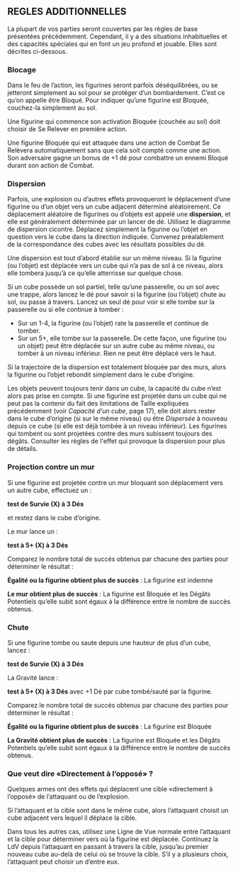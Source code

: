## REGLES ADDITIONNELLES

La plupart de vos parties seront couvertes par les règles de base présentées précédemment. Cependant, il y a des situations inhabituelles et des capacités spéciales qui en font un jeu profond et jouable. Elles sont décrites ci-dessous.

### Blocage
Dans le feu de l’action, les figurines seront parfois déséquilibrées, ou se jetteront simplement au sol pour se protéger d’un bombardement. C’est ce qu’on appelle être Bloqué. Pour indiquer qu’une figurine est Bloquée, couchez-la simplement au sol.

Une figurine qui commence son activation Bloquée (couchée au sol) doit choisir de Se Relever en première action.

Une figurine Bloquée qui est attaquée dans une action de Combat Se Relèvera automatiquement sans que cela soit compté comme une action. Son adversaire gagne un bonus de +1 dé pour combattre un ennemi Bloqué durant son action de Combat.

### Dispersion
Parfois, une explosion ou d’autres effets provoqueront le déplacement d’une figurine ou d’un objet vers un cube adjacent déterminé aléatoirement. Ce déplacement aléatoire de figurines ou d’objets est appelé une **dispersion**, et elle est généralement déterminée par un lancer de dé. Utilisez le diagramme de dispersion cicontre. Déplacez simplement la figurine ou l’objet en question vers le cube dans la direction indiquée. Convenez préalablement de la correspondance des cubes avec les résultats possibles du dé.

Une dispersion est tout d’abord établie sur un même niveau. Si la figurine (ou l’objet) est déplacée vers un cube qui n’a pas de sol à ce niveau, alors elle tombera jusqu’à ce qu’elle atterrisse sur quelque chose.

Si un cube possède un sol partiel, telle qu’une passerelle, ou un sol avec une trappe, alors lancez le dé pour savoir si la figurine (ou l’objet) chute au sol, ou passe à travers. Lancez un seul dé pour voir si elle tombe sur la passerelle ou si elle continue à tomber :

+ Sur un 1-4, la figurine (ou l’objet) rate la passerelle et continue de tomber.
+ Sur un 5+, elle tombe sur la passerelle. De cette façon, une figurine (ou un objet) peut être déplacée sur un autre cube au même niveau, ou tomber à un niveau inférieur. Rien ne peut être déplacé vers le haut.

Si la trajectoire de la dispersion est totalement bloquée par des murs, alors la figurine ou l’objet rebondit simplement dans le cube d’origine.

Les objets peuvent toujours tenir dans un cube, la capacité du cube n’est alors pas prise en compte. Si une figurine est projetée dans un cube qui ne peut pas la contenir du fait des limitations de Taille expliquées précédemment (voir _Capacité d’un cube_, page 17), elle doit alors rester dans le cube d’origine (si sur le même niveau) ou être _Dispersée_ à nouveau depuis ce cube (si elle est déjà tombée à un niveau inférieur). Les figurines qui tombent ou sont projetées contre des murs subissent toujours des dégâts. Consulter les règles de l'effet qui provoque la dispersion pour plus de détails.

### Projection contre un mur
Si une figurine est projetée contre un mur bloquant son déplacement vers un autre cube, effectuez un :

**test de Survie (X) à 3 Dés**

et restez dans le cube d’origine.

Le mur lance un :

**test à 5+ (X) à 3 Dés**

Comparez le nombre total de succés obtenus par chacune des parties pour déterminer le résultat :

**Égalité ou la figurine obtient plus de succès** : La figurine est indemne

**Le mur obtient plus de succès** : La figurine est Bloquée et les Dégâts Potentiels qu’elle subit sont égaux à la différence entre le nombre de succès obtenus.

### Chute
Si une figurine tombe ou saute depuis une hauteur de plus d’un cube, lancez :

**test de Survie (X) à 3 Dés**

La Gravité lance :

**test à 5+ (X) à 3 Dés** avec +1 Dé par cube tombé/sauté par la figurine.

Comparez le nombre total de succés obtenus par chacune des parties pour déterminer le résultat :

**Égalité ou la figurine obtient plus de succès** : La figurine est Bloquée

**La Gravité obtient plus de succès** : La figurine est Bloquée et les Dégâts Potentiels qu’elle subit sont égaux à la différence entre le nombre de succès obtenus.

### Que veut dire «Directement à l’opposé» ?
Quelques armes ont des effets qui déplacent une cible «directement à l’opposé» de l’attaquant ou de l’explosion.

Si l’attaquant et la cible sont dans le même cube, alors l’attaquant choisit un cube adjacent vers lequel il déplace la cible.

Dans tous les autres cas, utilisez une Ligne de Vue normale entre l’attaquant et la cible pour déterminer vers où la figurine est déplacée. Continuez la LdV depuis l’attaquant en passant à travers la cible, jusqu’au premier nouveau cube au-delà de celui où se trouve la cible. S’il y a plusieurs choix, l’attaquant peut choisir un d’entre eux.

